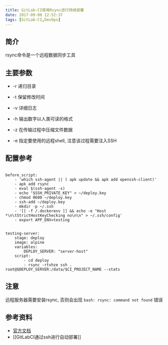```yaml
---
title: GitLab-CI使用Rsync进行持续部署
date: 2017-09-08 12:52:37
tags: [GitLab-CI,DevOps]
---
```


## 简介

rsync命令是一个远程数据同步工具


## 主要参数

+ -r 递归目录

+ -t 保留修改时间

+ -v 详细日志

+ -h 输出数字以人类可读的格式

+ -z 在传输过程中压缩文件数据

+ -e 指定要使用的远程shell, 注意该过程需要注入SSH

## 配置参考

```

before_script:
    - 'which ssh-agent || ( apk update && apk add openssh-client)'
    - apk add rsync
    - eval $(ssh-agent -s)
    - echo "$SSH_PRIVATE_KEY" > ~/deploy.key
    - chmod 0600 ~/deploy.key
    - ssh-add ~/deploy.key
    - mkdir -p ~/.ssh
    - '[[ -f /.dockerenv ]] && echo -e "Host *\n\tStrictHostKeyChecking no\n\n" > ~/.ssh/config'
    - export APP_ENV=testing


testing-server:
    stage: deploy
    image: alpine
    variables:
        DEPLOY_SERVER: "server-host"
    script:
        - cd deploy
        - rsync -rtvhze ssh . root@$DEPLOY_SERVER:/data/$CI_PROJECT_NAME --stats

```

## 注意

远程服务器需要安装rsync, 否则会出现 `bash: rsync: command not found` 错误


## 参考资料

+ [官方文档](https://download.samba.org/pub/rsync/rsync.html)
+ [[GitLabCI通过ssh进行自动部署]]
